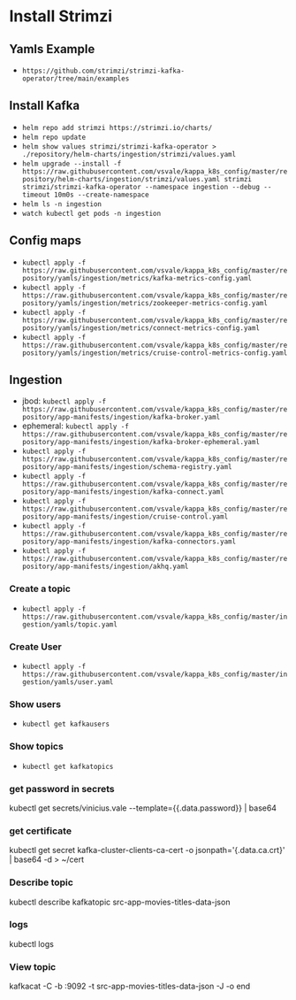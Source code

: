 # Install Strimzi

## Yamls Example

- `https://github.com/strimzi/strimzi-kafka-operator/tree/main/examples`

## Install Kafka

- `helm repo add strimzi https://strimzi.io/charts/`
- `helm repo update`
- `helm show values strimzi/strimzi-kafka-operator > ./repository/helm-charts/ingestion/strimzi/values.yaml`
- `helm upgrade --install -f https://raw.githubusercontent.com/vsvale/kappa_k8s_config/master/repository/helm-charts/ingestion/strimzi/values.yaml strimzi strimzi/strimzi-kafka-operator --namespace ingestion --debug --timeout 10m0s --create-namespace`
- `helm ls -n ingestion`
- `watch kubectl get pods -n ingestion`

## Config maps

- `kubectl apply -f https://raw.githubusercontent.com/vsvale/kappa_k8s_config/master/repository/yamls/ingestion/metrics/kafka-metrics-config.yaml`
- `kubectl apply -f https://raw.githubusercontent.com/vsvale/kappa_k8s_config/master/repository/yamls/ingestion/metrics/zookeeper-metrics-config.yaml`
- `kubectl apply -f https://raw.githubusercontent.com/vsvale/kappa_k8s_config/master/repository/yamls/ingestion/metrics/connect-metrics-config.yaml`
- `kubectl apply -f https://raw.githubusercontent.com/vsvale/kappa_k8s_config/master/repository/yamls/ingestion/metrics/cruise-control-metrics-config.yaml`

## Ingestion

- jbod: `kubectl apply -f https://raw.githubusercontent.com/vsvale/kappa_k8s_config/master/repository/app-manifests/ingestion/kafka-broker.yaml`
- ephemeral: `kubectl apply -f https://raw.githubusercontent.com/vsvale/kappa_k8s_config/master/repository/app-manifests/ingestion/kafka-broker-ephemeral.yaml`
- `kubectl apply -f https://raw.githubusercontent.com/vsvale/kappa_k8s_config/master/repository/app-manifests/ingestion/schema-registry.yaml`
- `kubectl apply -f https://raw.githubusercontent.com/vsvale/kappa_k8s_config/master/repository/app-manifests/ingestion/kafka-connect.yaml`
- `kubectl apply -f https://raw.githubusercontent.com/vsvale/kappa_k8s_config/master/repository/app-manifests/ingestion/cruise-control.yaml`
- `kubectl apply -f https://raw.githubusercontent.com/vsvale/kappa_k8s_config/master/repository/app-manifests/ingestion/kafka-connectors.yaml`
- `kubectl apply -f https://raw.githubusercontent.com/vsvale/kappa_k8s_config/master/repository/app-manifests/ingestion/akhq.yaml`

### Create a topic

- `kubectl apply -f https://raw.githubusercontent.com/vsvale/kappa_k8s_config/master/ingestion/yamls/topic.yaml`

### Create User

- `kubectl apply -f https://raw.githubusercontent.com/vsvale/kappa_k8s_config/master/ingestion/yamls/user.yaml`

### Show users

- `kubectl get kafkausers`

### Show topics

- `kubectl get kafkatopics`

### get password in secrets

kubectl get secrets/vinicius.vale --template={{.data.password}} | base64

### get certificate

kubectl get secret kafka-cluster-clients-ca-cert -o jsonpath='{.data.ca\.crt}' | base64 -d > ~/cert

### Describe topic

kubectl describe kafkatopic src-app-movies-titles-data-json

### logs

kubectl logs <service>

### View topic

kafkacat -C -b <ip>:9092 -t src-app-movies-titles-data-json -J -o end
